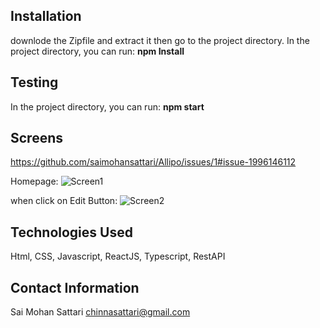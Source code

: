 
## Installation

downlode the Zipfile and extract it then go to the project directory.
In the project directory, you can run:
**npm Install**

## Testing
In the project directory, you can run:
**npm start**


## Screens 
https://github.com/saimohansattari/Allipo/issues/1#issue-1996146112

Homepage:
![Screen1](https://github.com/saimohansattari/Allipo/assets/90680136/f7484900-e4f7-4c66-a41d-699eaec07fc1)

when click on Edit Button:
![Screen2](https://github.com/saimohansattari/Allipo/issues/1#issuecomment-1813856162)





## Technologies Used

Html, CSS, Javascript, ReactJS, Typescript, RestAPI






## Contact Information
Sai Mohan Sattari
chinnasattari@gmail.com
